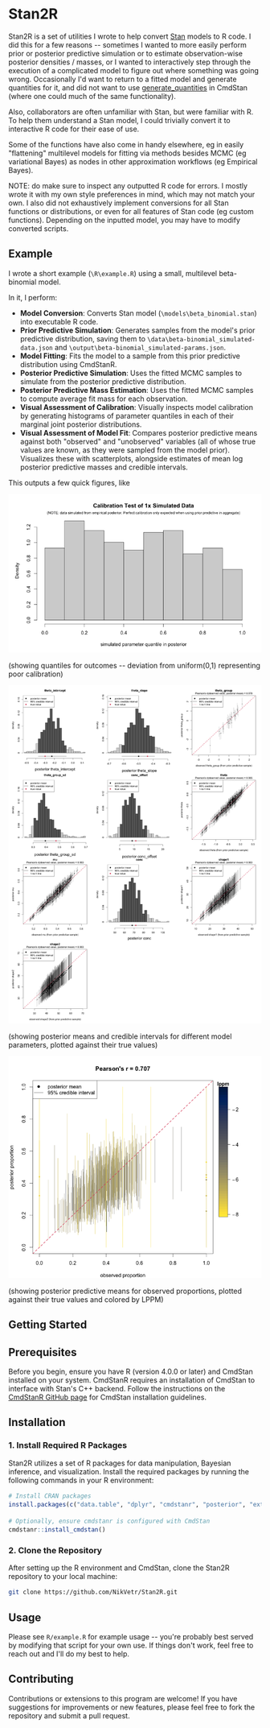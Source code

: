# Stan2R

Stan2R is a set of utilities I wrote to help convert [Stan](https://mc-stan.org/) models to R code. I did this for a few reasons -- sometimes I wanted to more easily perform prior or posterior predictive simulation or to estimate observation-wise posterior densities / masses, or I wanted to interactively step through the execution of a complicated model to figure out where something was going wrong. Occasionally I'd want to return to a fitted model and generate quantities for it, and did not want to use [generate_quantities](https://mc-stan.org/docs/cmdstan-guide/generate_quantities_config.html) in CmdStan (where one could much of the same functionality).

Also, collaborators are often unfamiliar with Stan, but were familiar with R. To help them understand a Stan model, I could trivially convert it to interactive R code for their ease of use.

Some of the functions have also come in handy elsewhere, eg in easily "flattening" multilevel models for fitting via methods besides MCMC (eg variational Bayes) as nodes in other approximation workflows (eg Empirical Bayes).

NOTE: do make sure to inspect any outputted R code for errors. I mostly wrote it with my own style preferences in mind, which may not match your own. I also did not exhaustively implement conversions for all Stan functions or distributions, or even for all features of Stan code (eg custom functions). Depending on the inputted model, you may have to modify converted scripts.

## Example

I wrote a short example (`\R\example.R`) using a small, multilevel beta-binomial model.

In it, I perform:

- **Model Conversion**: Converts Stan model (`\models\beta_binomial.stan`) into executable R code.
- **Prior Predictive Simulation**: Generates samples from the model's prior predictive distribution, saving them to `\data\beta-binomial_simulated-data.json` and `\output\beta-binomial_simulated-params.json`.
- **Model Fitting**: Fits the model to a sample from this prior predictive distribution using CmdStanR.
- **Posterior Predictive Simulation**: Uses the fitted MCMC samples to simulate from the posterior predictive distribution.
- **Posterior Predictive Mass Estimation**: Uses the fitted MCMC samples to compute average fit mass for each observation.
- **Visual Assessment of Calibration**: Visually inspects model calibration by generating histograms of parameter quantiles in each of their marginal joint posterior distributions.
- **Visual Assessment of Model Fit**: Compares posterior predictive means against both "observed" and "unobserved" variables (all of whose true values are known, as they were sampled from the model prior). Visualizes these with scatterplots, alongside estimates of mean log posterior predictive masses and credible intervals.

This outputs a few quick figures, like

![Outcome Calibration](figures/outcome_calibration.png)

(showing quantiles for outcomes -- deviation from uniform(0,1) representing poor calibration)

![Parameter Fit](figures/parameter_goodness-of-fit.png)

(showing posterior means and credible intervals for different model parameters, plotted against their true values)

![Outcome Fit](figures/outcome_goodness-of-fit.png)

(showing posterior predictive means for observed proportions, plotted against their true values and colored by LPPM)


## Getting Started

## Prerequisites

Before you begin, ensure you have R (version 4.0.0 or later) and CmdStan installed on your system. CmdStanR requires an installation of CmdStan to interface with Stan's C++ backend. Follow the instructions on the [CmdStanR GitHub page](https://mc-stan.org/cmdstanr/articles/cmdstanr.html) for CmdStan installation guidelines.

## Installation

### 1. Install Required R Packages

Stan2R utilizes a set of R packages for data manipulation, Bayesian inference, and visualization. Install the required packages by running the following commands in your R environment:

```R
# Install CRAN packages
install.packages(c("data.table", "dplyr", "cmdstanr", "posterior", "extraDistr", "jsonlite", "parallel", "viridisLite"))

# Optionally, ensure cmdstanr is configured with CmdStan
cmdstanr::install_cmdstan()
```

### 2. Clone the Repository

After setting up the R environment and CmdStan, clone the Stan2R repository to your local machine:

```bash
git clone https://github.com/NikVetr/Stan2R.git
```

## Usage

Please see `R/example.R` for example usage -- you're probably best served by modifying that script for your own use. If things don't work, feel free to reach out and I'll do my best to help.

## Contributing

Contributions or extensions to this program are welcome! If you have suggestions for improvements or new features, please feel free to fork the repository and submit a pull request.
